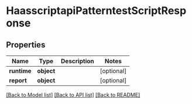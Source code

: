 # HaasscriptapiPatterntestScriptResponse

## Properties
Name | Type | Description | Notes
------------ | ------------- | ------------- | -------------
**runtime** | **object** |  | [optional] 
**report** | **object** |  | [optional] 

[[Back to Model list]](../README.md#documentation-for-models) [[Back to API list]](../README.md#documentation-for-api-endpoints) [[Back to README]](../README.md)

